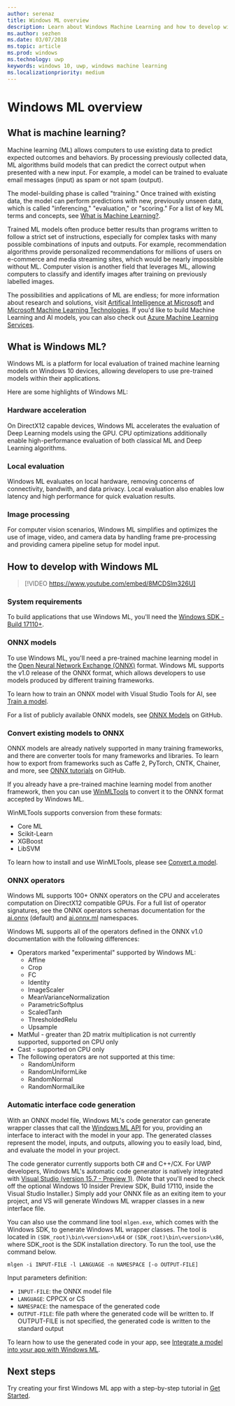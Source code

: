 ```yaml
---
author: serenaz
title: Windows ML overview
description: Learn about Windows Machine Learning and how to develop with Windows ML.
ms.author: sezhen
ms.date: 03/07/2018
ms.topic: article
ms.prod: windows
ms.technology: uwp
keywords: windows 10, uwp, windows machine learning
ms.localizationpriority: medium
---
```


# Windows ML overview

## What is machine learning?
Machine learning (ML) allows computers to use existing data to predict expected outcomes and behaviors. By processing previously collected data, ML algorithms build models that can predict the correct output when presented with a new input. For example, a model can be trained to evaluate email messages (input) as spam or not spam (output).

The model-building phase is called "training." Once trained with existing data, the model can perform predictions with new, previously unseen data, which is called "inferencing," "evaluation," or "scoring." For a list of key ML terms and concepts, see [What is Machine Learning?](https://docs.microsoft.com/azure/machine-learning/studio/what-is-machine-learning#key-machine-learning-terms-and-concepts).
	 
Trained ML models often produce better results than programs written to follow a strict set of instructions, especially for complex tasks with many possible combinations of inputs and outputs. For example, recommendation algorithms provide personalized recommendations for millions of users on e-commerce and media streaming sites, which would be nearly impossible without ML. Computer vision is another field that leverages ML, allowing computers to classify and identify images after training on previously labelled images.

The possibilities and applications of ML are endless; for more information about research and solutions, visit [Artifical Intelligence at Microsoft](https://www.microsoft.com/ai) and [Microsoft Machine Learning Technologies](https://docs.microsoft.com/en-us/azure/machine-learning/#More-Microsoft-Machine-Learning-Technologies). If you'd like to build Machine Learning and AI models, you can also check out [Azure Machine Learning Services](https://docs.microsoft.com/en-us/azure/machine-learning/preview/overview-what-is-azure-ml).

## What is Windows ML?
Windows ML is a platform for local evaluation of trained machine learning models on Windows 10 devices, allowing developers to use pre-trained models within their applications. 

Here are some highlights of Windows ML:

### Hardware acceleration
On DirectX12 capable devices, Windows ML accelerates the evaluation of Deep Learning models using the GPU. CPU optimizations additionally enable high-performance evaluation of both classical ML and Deep Learning algorithms.

### Local evaluation
Windows ML evaluates on local hardware, removing concerns of connectivity, bandwith, and data privacy. Local evaluation also enables low latency and high performance for quick evaluation results.

### Image processing
For computer vision scenarios, Windows ML simplifies and optimizes the use of image, video, and camera data by handling frame pre-processing and providing camera pipeline setup for model input.

## How to develop with Windows ML

> [!VIDEO https://www.youtube.com/embed/8MCDSlm326U]

### System requirements
To build applications that use Windows ML, you'll need the [Windows SDK - Build 17110+](https://www.microsoft.com/en-us/software-download/windowsinsiderpreviewSDK).

### ONNX models
To use Windows ML, you'll need a pre-trained machine learning model in the [Open Neural Network Exchange (ONNX)](https://onnx.ai) format. Windows ML supports the v1.0 release of the ONNX format, which allows developers to use models produced by different training frameworks. 

To learn how to train an ONNX model with Visual Studio Tools for AI, see [Train a model](train-ai-model.md). 

For a list of publicly available ONNX models, see [ONNX Models](https://github.com/onnx/models) on GitHub. 

### Convert existing models to ONNX
ONNX models are already natively supported in many training frameworks, and there are converter tools for many frameworks and libraries. To learn how to export from frameworks such as Caffe 2, PyTorch, CNTK, Chainer, and more, see [ONNX tutorials](https://github.com/onnx/tutorials) on GitHub.

If you already have a pre-trained machine learning model from another framework, then you can use [WinMLTools](https://aka.ms/winmltools) to convert it to the ONNX format accepted by Windows ML. 

WinMLTools supports conversion from these formats:
- Core ML
- Scikit-Learn
- XGBoost
- LibSVM

To learn how to install and use WinMLTools, please see [Convert a model](conversion-samples.md). 

### ONNX operators
Windows ML supports 100+ ONNX operators on the CPU and accelerates computation on DirectX12 compatible GPUs. For a full list of operator signatures, see the ONNX operators schemas documentation for the [ai.onnx](https://github.com/onnx/onnx/blob/rel-1.0/docs/Operators.md) (default) and [ai.onnx.ml](https://github.com/onnx/onnx/blob/rel-1.0/docs/Operators-ml.md) namespaces.

Windows ML supports all of the operators defined in the ONNX v1.0 documentation with the following differences:
- Operators marked "experimental" supported by Windows ML:
	- Affine
	- Crop
	- FC
	- Identity
	- ImageScaler
	- MeanVarianceNormalization
	- ParametricSoftplus
	- ScaledTanh
	- ThresholdedRelu
	- Upsample
- MatMul - greater than 2D matrix multiplication is not currently supported, supported on CPU only
- Cast - supported on CPU only
- The following operators are not supported at this time:
	- RandomUniform
	- RandomUniformLike
	- RandomNormal
	- RandomNormalLike

### Automatic interface code generation

With an ONNX model file, Windows ML's code generator can generate wrapper classes that call the [Windows ML API](/uwp/api/windows.ai.machinelearning.preview) for you, providing an interface to interact with the model in your app. The generated classes represent the model, inputs, and outputs, allowing you to easily load, bind, and evaluate the model in your project. 

The code generator currently supports both C# and C++/CX. For UWP developers, Windows ML's automatic code generator is natively integrated with [Visual Studio (version 15.7 - Preview 1)](https://www.visualstudio.com/vs/preview/). (Note that you'll need to check off the optional Windows 10 Insider Preview SDK, Build 17110, inside the Visual Studio Installer.) Simply add your ONNX file as an exiting item to your project, and VS will generate Windows ML wrapper classes in a new interface file.

You can also use the command line tool `mlgen.exe`, which comes with the Windows SDK, to generate Windows ML wrapper classes. The tool is located in `(SDK_root)\bin\<version>\x64` or `(SDK_root)\bin\<version>\x86`, where SDK_root is the SDK installation directory. To run the tool, use the command below.

```
mlgen -i INPUT-FILE -l LANGUAGE -n NAMESPACE [-o OUTPUT-FILE]
```
Input parameters definition:
- `INPUT-FILE`: the ONNX model file
- `LANGUAGE`: CPPCX or CS
- `NAMESPACE`: the namespace of the generated code
- `OUTPUT-FILE`: file path where the generated code will be written to. If OUTPUT-FILE is not specified, the generated code is written to the standard output

To learn how to use the generated code in your app, see [Integrate a model into your app with Windows ML](integrate-model.md).

## Next steps
Try creating your first Windows ML app with a step-by-step tutorial in [Get Started](get-started.md).

